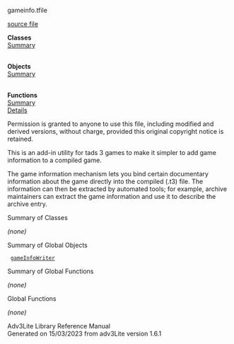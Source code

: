 ---
---
<span class="title">gameinfo.t</span><span class="type">file</span>

[source file](../source/gameinfo.t.html)

**Classes**  
[Summary](#_ClassSummary_)  
 

**Objects**  
[Summary](#_ObjectSummary_)  
 

**Functions**  
[Summary](#_FunctionSummary_)  
[Details](#_Functions_)

<div class="fdesc">

Permission is granted to anyone to use this file, including modified and
derived versions, without charge, provided this original copyright
notice is retained.

This is an add-in utility for tads 3 games to make it simpler to add
game information to a compiled game.

The game information mechanism lets you bind certain documentary
information about the game directly into the compiled (.t3) file. The
information can then be extracted by automated tools; for example,
archive maintainers can extract the game information and use it to
describe the archive entry.

</div>

<span id="_ClassSummary_"></span>

<div class="mjhd">

<span class="hdln">Summary of Classes</span>  

</div>

*(none)* <span id="_ObjectSummary_"></span>

<div class="mjhd">

<span class="hdln">Summary of Global Objects</span>  

</div>

` `[`gameInfoWriter`](../object/gameInfoWriter.html)`  `
<span id="FunctionSummary_"></span>

<div class="mjhd">

<span class="hdln">Summary of Global Functions</span>  

</div>

*(none)* <span id="_Functions_"></span>

<div class="mjhd">

<span class="hdln">Global Functions</span>  

</div>

*(none)*

<div class="ftr">

Adv3Lite Library Reference Manual  
Generated on 15/03/2023 from adv3Lite version 1.6.1

</div>
